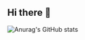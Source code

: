## Hi there 👋
![Anurag's GitHub stats](https://github-readme-stats.vercel.app/api?username=sunwoo162)

